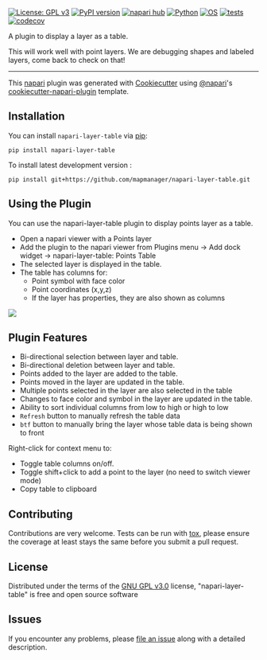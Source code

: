 
[![License: GPL v3](https://img.shields.io/badge/License-GPLv3-blue.svg)](https://www.gnu.org/licenses/gpl-3.0)
[![PyPI version](https://badge.fury.io/py/napari-layer-table.svg)](https://badge.fury.io/py/napari-layer-table)
[![napari hub](https://img.shields.io/endpoint?url=https://api.napari-hub.org/shields/napari-layer-table)](https://napari-hub.org/plugins/napari-layer-table)
[![Python](https://img.shields.io/badge/python-3.7|3.8|3.9|3.10-blue.svg)](https://www.python.org/downloads/release/python-3100/)
[![OS](https://img.shields.io/badge/OS-Linux|Windows|macOS-blue.svg)]()
[![tests](https://github.com/mapmanager/napari-layer-table/workflows/Tests/badge.svg)](https://github.com/mapmanager/napari-layer-table/actions)
[![codecov](https://codecov.io/gh/mapmanager/napari-layer-table/branch/main/graph/badge.svg?token=8S8EFI8NBC)](https://codecov.io/gh/mapmanager/napari-layer-table)
<!-- [![PyPI](https://img.shields.io/pypi/v/napari-layer-table.svg?color=green)](https://pypi.org/project/napari-layer-table) -->
<!-- [![napari hub](https://img.shields.io/endpoint?url=https://api.napari-hub.org/shields/napari-layer-table)](https://napari-hub.org/plugins/napari-layer-table) -->

A plugin to display a layer as a table.

This will work well with point layers. We are debugging shapes and labeled layers, come back to check on that!

----------------------------------

This [napari] plugin was generated with [Cookiecutter] using [@napari]'s [cookiecutter-napari-plugin] template.

<!--
Don't miss the full getting started guide to set up your new package:
https://github.com/napari/cookiecutter-napari-plugin#getting-started

and review the napari docs for plugin developers:
https://napari.org/plugins/stable/index.html
-->

## Installation

You can install `napari-layer-table` via [pip]:

    pip install napari-layer-table



To install latest development version :

    pip install git+https://github.com/mapmanager/napari-layer-table.git

## Using the Plugin

You can use the napari-layer-table plugin to display points layer as a table.

- Open a napari viewer with a Points layer
- Add the plugin to the napari viewer from Plugins menu -> Add dock widget -> napari-layer-table: Points Table
- The selected layer is displayed in the table.
- The table has columns for:
    - Point symbol with face color
    - Point coordinates (x,y,z)
    - If the layer has properties, they are also shown as columns

![](plugin-2.gif)

## Plugin Features

- Bi-directional selection between layer and table.
- Bi-directional deletion between layer and table.
- Points added to the layer are added to the table.
- Points moved in the layer are updated in the table.
- Multiple points selected in the layer are also selected in the table
- Changes to face color and symbol in the layer are updated in the table.
- Ability to sort individual columns from low to high or high to low
- `Refresh` button to manually refresh the table data
- `btf` button to manually bring the layer whose table data is being shown to front

Right-click for context menu to:

- Toggle table columns on/off.
- Toggle shift+click to add a point to the layer (no need to switch viewer mode)
- Copy table to clipboard

## Contributing

Contributions are very welcome. Tests can be run with [tox], please ensure
the coverage at least stays the same before you submit a pull request.

## License

Distributed under the terms of the [GNU GPL v3.0] license,
"napari-layer-table" is free and open source software

## Issues

If you encounter any problems, please [file an issue] along with a detailed description.

[napari]: https://github.com/napari/napari
[Cookiecutter]: https://github.com/audreyr/cookiecutter
[@napari]: https://github.com/napari
[MIT]: http://opensource.org/licenses/MIT
[BSD-3]: http://opensource.org/licenses/BSD-3-Clause
[GNU GPL v3.0]: http://www.gnu.org/licenses/gpl-3.0.txt
[GNU LGPL v3.0]: http://www.gnu.org/licenses/lgpl-3.0.txt
[Apache Software License 2.0]: http://www.apache.org/licenses/LICENSE-2.0
[Mozilla Public License 2.0]: https://www.mozilla.org/media/MPL/2.0/index.txt
[cookiecutter-napari-plugin]: https://github.com/napari/cookiecutter-napari-plugin

[file an issue]: https://github.com/mapmanager/napari-layer-table/issues

[napari]: https://github.com/napari/napari
[tox]: https://tox.readthedocs.io/en/latest/
[pip]: https://pypi.org/project/pip/
[PyPI]: https://pypi.org/
